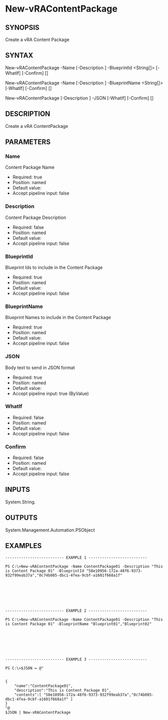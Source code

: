 # New-vRAContentPackage

## SYNOPSIS
    
Create a vRA Content Package

## SYNTAX
 New-vRAContentPackage -Name <String> [-Description <String>] -BlueprintId <String[]> [-WhatIf] [-Confirm] [<CommonParameters>] New-vRAContentPackage -Name <String> [-Description <String>] -BlueprintName <String[]> [-WhatIf] [-Confirm] [<CommonParameters>] New-vRAContentPackage [-Description <String>] -JSON <String> [-WhatIf] [-Confirm] [<CommonParameters>]    

## DESCRIPTION

Create a vRA ContentPackage

## PARAMETERS


### Name

Content Package Name

* Required: true
* Position: named
* Default value: 
* Accept pipeline input: false

### Description

Content Package Description

* Required: false
* Position: named
* Default value: 
* Accept pipeline input: false

### BlueprintId

Blueprint Ids to include in the Content Package

* Required: true
* Position: named
* Default value: 
* Accept pipeline input: false

### BlueprintName

Blueprint Names to include in the Content Package

* Required: true
* Position: named
* Default value: 
* Accept pipeline input: false

### JSON

Body text to send in JSON format

* Required: true
* Position: named
* Default value: 
* Accept pipeline input: true (ByValue)

### WhatIf


* Required: false
* Position: named
* Default value: 
* Accept pipeline input: false

### Confirm


* Required: false
* Position: named
* Default value: 
* Accept pipeline input: false

## INPUTS

System.String.

## OUTPUTS

System.Management.Automation.PSObject

## EXAMPLES
```
-------------------------- EXAMPLE 1 --------------------------

PS C:\>New-vRAContentPackage -Name ContentPackage01 -Description "This is Content Package 01" -BlueprintId "58e10956-172a-48f6-9373-932f99eab37a","0c74b085-dbc1-4fea-9cbf-a1601f668a1f"







-------------------------- EXAMPLE 2 --------------------------

PS C:\>New-vRAContentPackage -Name ContentPackage01 -Description "This is Content Package 01" -BlueprintName "Blueprint01","Blueprint02"







-------------------------- EXAMPLE 3 --------------------------

PS C:\>$JSON = @"


{
    "name":"ContentPackage01",
    "description":"This is Content Package 01",
    "contents":[ "58e10956-172a-48f6-9373-932f99eab37a","0c74b085-dbc1-4fea-9cbf-a1601f668a1f" ]
}
"@
$JSON | New-vRAContentPackage
```

